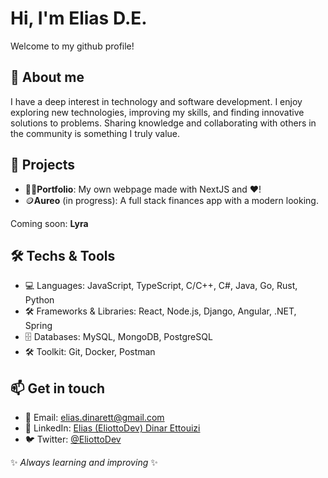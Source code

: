 # Hi, I'm Elias D.E.

Welcome to my github profile!

## 🌱 About me
I have a deep interest in technology and software development. I enjoy exploring new technologies, improving my skills, and finding innovative solutions to problems. Sharing knowledge and collaborating with others in the community is something I truly value.

## 📂 Projects

- 🧑‍💻**Portfolio**: My own webpage made with NextJS and ❤️!
- 🪙**Aureo** (in progress): A full stack finances app with a modern looking.

Coming soon: **Lyra**

## 🛠️ Techs & Tools
- 💻 Languages: JavaScript, TypeScript, C/C++, C#, Java, Go, Rust, Python
- 🛠️ Frameworks & Libraries: React, Node.js, Django, Angular, .NET, Spring
- 🗄️ Databases: MySQL, MongoDB, PostgreSQL
- 🛠️ Toolkit: Git, Docker, Postman

## 📫 Get in touch
- 📧 Email: elias.dinarett@gmail.com
- 💼 LinkedIn: [Elias (EliottoDev) Dinar Ettouizi](https://linkedin.com/in/eliasdinett)
- 🐦 Twitter: [@EliottoDev](https://twitter.com/@EliottoDev)

✨ _Always learning and improving_ ✨
